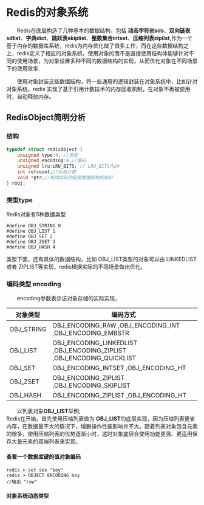 # Redis的对象系统
&emsp;&emsp;Redis在底层构造了几种基本的数据结构，包括 **动态字符创sds**、**双向链表sdlist**、**字典dict**、**跳跃表skiplist**、**整数集合intset**、**压缩列表ziplist**,作为一个基于内存的数据库系统，redis为内存优化做了很多工作，而在这些数据结构之上，redis定义了相应的对象系统，使用对象的而不是直接使用结构体能够针对不同的使用场景，为对象设置多种不同的数据结构的实现，从而优化对象在不同场景下的使用效率.

&emsp;&emsp;使用对象封装这些数据结构，将一些通用的逻辑封装在对象系统中，比如针对对象系统，redis 实现了基于引用计数技术的内存回收机制，在对象不再被使用时，自动释放内存。
## RedisObject简明分析
### 结构
```c
typedef struct redisObject {
    unsigned type:4; //类型
    unsigned encoding:4;//编码
    unsigned lru:LRU_BITS; // LRU_BITS为24
    int refcount;//引用计数
    void *ptr;//指向实际的底层数据结构的指针
} robj;
```
### 类型type
Redis对象有5种数据类型
```
#define OBJ_STRING 0
#define OBJ_LIST 1
#define OBJ_SET 2
#define OBJ_ZSET 3
#define OBJ_HASH 4
```
类型下面，还有具体的数据结构，比如 OBJ_LIST类型的对象可以由 LINKEDLIST 或者 ZIPLIST等实现，redis根据实际的不同场景做出优化。
### 编码类型 encoding
&emsp;&emsp;encoding参数表示该对象存储的实际实现，

对象类型 | 编码方式
---|---
OBJ_STRING | OBJ_ENCODING_RAW ,OBJ_ENCODING_INT ,OBJ_ENCODING_EMBSTR
OBJ_LIST | OBJ_ENCODING_LINKEDLIST ,OBJ_ENCODING_ZIPLIST ,OBJ_ENCODING_QUICKLIST
OBJ_SET | OBJ_ENCODING_INTSET ,OBJ_ENCODING_HT
OBJ_ZSET | OBJ_ENCODING_ZIPLIST ,OBJ_ENCODING_SKIPLIST
OBJ_HASH | OBJ_ENCODING_ZIPLIST ,OBJ_ENCODING_HT

&emsp;&emsp;以列表对象**OBJ_LIST**举例;  
Redis在开始，首先使用压缩列表做为 **OBJ_LIST**的底层实现，因为压缩列表更省内存，在数据量不大的情况下，增删操作性能影响并不大。随着列表对象包含元素的增多，使用压缩列表的优势逐渐小时，这时对象底层会使用功能更强、更适用保存大量元素的双端列表来实现。


#### 查看一个数据库键的值对象编码
```
redis > set sex "boy"
redis > OBJECT ENCODING boy
//输出 "raw"
```

#### 对象系统动态类型
